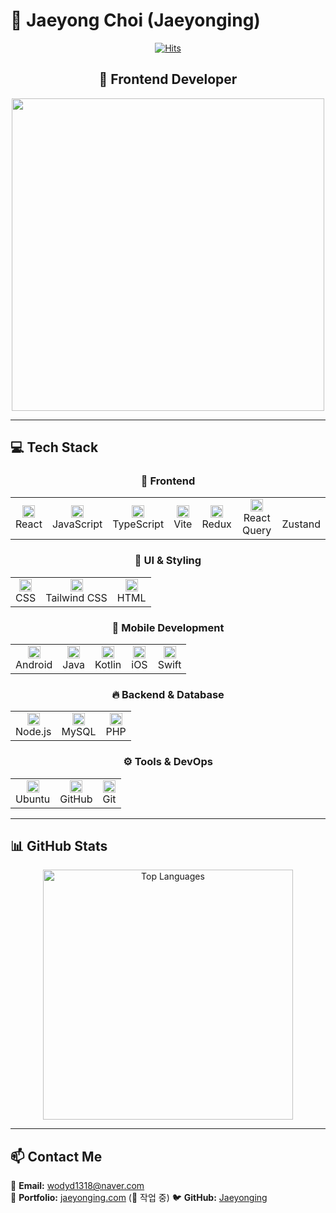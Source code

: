 # 👋 Jaeyong Choi (Jaeyonging)
<div align="center">
  
[![Hits](https://hits.seeyoufarm.com/api/count/incr/badge.svg?url=https%3A%2F%2Fgithub.com%2FJaeyonging&count_bg=%23BCBCBC&title_bg=%23555555&icon=&icon_color=%23E7E7E7&title=hits&edge_flat=false)](https://hits.seeyoufarm.com)
  
## 🧷 Frontend Developer

<img src="https://user-images.githubusercontent.com/74038190/225813708-98b745f2-7d22-48cf-9150-083f1b00d6c9.gif" width="500">

</div>

---

## 💻 Tech Stack

<div align="center">

### 🎨 Frontend
<table>
  <tr>
    <td align="center"><img height="20px" src="https://raw.githubusercontent.com/marwin1991/profile-technology-icons/refs/heads/main/icons/react.png"/><br>React</td>
    <td align="center"><img height="20px" src="https://raw.githubusercontent.com/marwin1991/profile-technology-icons/refs/heads/main/icons/javascript.png"/><br>JavaScript</td>
    <td align="center"><img height="20px" src="https://raw.githubusercontent.com/marwin1991/profile-technology-icons/refs/heads/main/icons/typescript.png"/><br>TypeScript</td>
    <td align="center"><img height="20px" src="https://raw.githubusercontent.com/marwin1991/profile-technology-icons/refs/heads/main/icons/vite.png"/><br>Vite</td>
    <td align="center"><img height="20px" src="https://raw.githubusercontent.com/marwin1991/profile-technology-icons/refs/heads/main/icons/redux.png"/><br>Redux</td>
    <td align="center"><img height="20px" src="https://raw.githubusercontent.com/marwin1991/profile-technology-icons/refs/heads/main/icons/react_query.png"/><br>React Query</td>
    <td align="center"><br>Zustand</td>
  </tr>
</table>

### 🎨 UI & Styling
<table>
  <tr>
    <td align="center"><img height="20px" src="https://raw.githubusercontent.com/marwin1991/profile-technology-icons/refs/heads/main/icons/css.png"/><br>CSS</td>
    <td align="center"><img height="20px" src="https://raw.githubusercontent.com/marwin1991/profile-technology-icons/refs/heads/main/icons/tailwind_css.png"/><br>Tailwind CSS</td>
    <td align="center"><img height="20px" src="https://raw.githubusercontent.com/marwin1991/profile-technology-icons/refs/heads/main/icons/html.png"/><br>HTML</td>
  </tr>
</table>

### 📱 Mobile Development
<table>
  <tr>
    <td align="center"><img height="20px" src="https://raw.githubusercontent.com/marwin1991/profile-technology-icons/refs/heads/main/icons/android.png"/><br>Android</td>
    <td align="center"><img height="20px" src="https://raw.githubusercontent.com/marwin1991/profile-technology-icons/refs/heads/main/icons/java.png"/><br>Java</td>
    <td align="center"><img height="20px" src="https://raw.githubusercontent.com/marwin1991/profile-technology-icons/refs/heads/main/icons/kotlin.png"/><br>Kotlin</td>
    <td align="center"><img height="20px" src="https://raw.githubusercontent.com/marwin1991/profile-technology-icons/refs/heads/main/icons/ios.png"/><br>iOS</td>
    <td align="center"><img height="20px" src="https://raw.githubusercontent.com/marwin1991/profile-technology-icons/refs/heads/main/icons/swift.png"/><br>Swift</td>
  </tr>
</table>

### 🔥 Backend & Database
<table>
  <tr>
    <td align="center"><img height="20px" src="https://raw.githubusercontent.com/marwin1991/profile-technology-icons/refs/heads/main/icons/node_js.png"/><br>Node.js</td>
    <td align="center"><img height="20px" src="https://raw.githubusercontent.com/marwin1991/profile-technology-icons/refs/heads/main/icons/mysql.png"/><br>MySQL</td>
    <td align="center"><img height="20px" src="https://raw.githubusercontent.com/marwin1991/profile-technology-icons/refs/heads/main/icons/php.png"/><br>PHP</td>
  </tr>
</table>

### ⚙️ Tools & DevOps
<table>
  <tr>
    <td align="center"><img height="20px" src="https://raw.githubusercontent.com/marwin1991/profile-technology-icons/refs/heads/main/icons/ubuntu.png"/><br>Ubuntu</td>
    <td align="center"><img height="20px" src="https://raw.githubusercontent.com/marwin1991/profile-technology-icons/refs/heads/main/icons/github.png"/><br>GitHub</td>
    <td align="center"><img height="20px" src="https://raw.githubusercontent.com/marwin1991/profile-technology-icons/refs/heads/main/icons/git.png"/><br>Git</td>
  </tr>
</table>

</div>

---

## 📊 GitHub Stats

<div align="center">
  <img width="400px" src="https://github-readme-stats.vercel.app/api/top-langs/?username=jaeyonging&theme=merko&exclude_repo=clone-web-scrapper,clone-zoom&hide=Procfile&layout=compact&langs_count=8" alt="Top Languages"/>
</div>

---

## 📫 Contact Me

<div align="start">

📧 <strong>Email:</strong> <a href="mailto:wodyd1318@naver.com">wodyd1318@naver.com</a>  
📎 <strong>Portfolio:</strong> <a href="https://jaeyonging.com">jaeyonging.com</a> (🚧 작업 중) 
🐦 <strong>GitHub:</strong> <a href="https://github.com/Jaeyonging">Jaeyonging</a>

</div>


